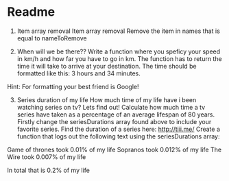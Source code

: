 # Readme

1. Item array removal
   Item array removal
   Remove the item in names that is equal to nameToRemove

2. When will we be there??
   Write a function where you speficy your speed in km/h and how far you have to go in km. The function has to return the time it will take to arrive at your destination. The time should be formatted like this: 3 hours and 34 minutes.

Hint: For formatting your best friend is Google!

3. Series duration of my life
   How much time of my life have i been watching series on tv? Lets find out! Calculate how much time a tv series have taken as a percentage of an average lifespan of 80 years.
   Firstly change the seriesDurations array found above to include your favorite series. Find the duration of a series here: http://tiii.me/
   Create a function that logs out the following text using the seriesDurations array:

Game of thrones took 0.01% of my life
Sopranos took 0.012% of my life
The Wire took 0.007% of my life

In total that is 0.2% of my life

